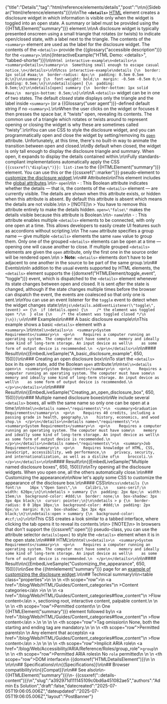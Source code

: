 {"title":"Details","tag":"html/reference/elements/details","post":"\n\n{{Sidebar(\"html/reference/elements\")}}\n\nThe **`<details>`** [HTML](/blog/Web/HTML) element creates a disclosure widget in which information is visible only when the widget is toggled into an open state. A summary or label must be provided using the {{HTMLElement(\"summary\")}} element.\n\nA disclosure widget is typically presented onscreen using a small triangle that rotates (or twists) to indicate open/closed state, with a label next to the triangle. The contents of the `<summary>` element are used as the label for the disclosure widget. The contents of the `<details>` provide the {{glossary(\"accessible description\")}} for the `<summary>`.\n\n{{InteractiveExample(\"HTML Demo: &lt;details&gt;\", \"tabbed-shorter\")}}\n\n```html interactive-example\n<details>\n  <summary>Details</summary>\n  Something small enough to escape casual notice.\n</details>\n```\n\n```css interactive-example\ndetails {\n  border: 1px solid #aaa;\n  border-radius: 4px;\n  padding: 0.5em 0.5em 0;\n}\n\nsummary {\n  font-weight: bold;\n  margin: -0.5em -0.5em 0;\n  padding: 0.5em;\n}\n\ndetails[open] {\n  padding: 0.5em;\n}\n\ndetails[open] summary {\n  border-bottom: 1px solid #aaa;\n  margin-bottom: 0.5em;\n}\n```\n\nA `<details>` widget can be in one of two states. The default _closed_ state displays only the triangle and the label inside `<summary>` (or a {{Glossary(\"user agent\")}}-defined default string if no `<summary>`).\n\nWhen the user clicks on the widget or focuses it then presses the space bar, it \"twists\" open, revealing its contents. The common use of a triangle which rotates or twists around to represent opening or closing the widget is why these are sometimes called \"twisty\".\n\nYou can use CSS to style the disclosure widget, and you can programmatically open and close the widget by setting/removing its [`open`](#open) attribute. Unfortunately, at this time, there's no built-in way to animate the transition between open and closed.\n\nBy default when closed, the widget is only tall enough to display the disclosure triangle and summary. When open, it expands to display the details contained within.\n\nFully standards-compliant implementations automatically apply the CSS `{{cssxref(\"display\")}}: list-item` to the {{HTMLElement(\"summary\")}} element. You can use this or the {{cssxref(\"::marker\")}} pseudo-element to [customize the disclosure widget](/blog/Web/HTML/Reference/Elements/summary#changing_the_summarys_icon).\n\n## Attributes\n\nThis element includes the [global attributes](/blog/Web/HTML/Reference/Global_attributes).\n\n- `open`\n\n  - : This Boolean attribute indicates whether the details — that is, the contents of the `<details>` element — are currently visible. The details are shown when this attribute exists, or hidden when this attribute is absent. By default this attribute is absent which means the details are not visible.\n\n    > [!NOTE]\n    > You have to remove this attribute entirely to make the details hidden. `open=\"false\"` makes the details visible because this attribute is Boolean.\n\n- `name`\n\n  - : This attribute enables multiple `<details>` elements to be connected, with only one open at a time. This allows developers to easily create UI features such as accordions without scripting.\n\n    The `name` attribute specifies a group name — give multiple `<details>` elements the same `name` value to group them. Only one of the grouped `<details>` elements can be open at a time — opening one will cause another to close. If multiple grouped `<details>` elements are given the `open` attribute, only the first one in the source order will be rendered open.\n\n    > **Note:** `<details>` elements don't have to be adjacent to one another in the source to be part of the same group.\n\n## Events\n\nIn addition to the usual events supported by HTML elements, the `<details>` element supports the {{domxref(\"HTMLElement/toggle_event\", \"toggle\")}} event, which is dispatched to the `<details>` element whenever its state changes between open and closed. It is sent _after_ the state is changed, although if the state changes multiple times before the browser can dispatch the event, the events are coalesced so that only one is sent.\n\nYou can use an event listener for the `toggle` event to detect when the widget changes state:\n\n```js\ndetails.addEventListener(\"toggle\", (event) => {\n  if (details.open) {\n    /* the element was toggled open */\n  } else {\n    /* the element was toggled closed */\n  }\n});\n```\n\n## Examples\n\n### A basic disclosure example\n\nThis example shows a basic `<details>` element with a `<summary>`.\n\n```html\n<details>\n  <summary>System Requirements</summary>\n  <p>\n    Requires a computer running an operating system. The computer must have some\n    memory and ideally some kind of long-term storage. An input device as well\n    as some form of output device is recommended.\n  </p>\n</details>\n```\n\n#### Result\n\n{{EmbedLiveSample(\"A_basic_disclosure_example\", 650, 150)}}\n\n### Creating an open disclosure box\n\nTo start the `<details>` box in its open state, add the Boolean `open` attribute:\n\n```html\n<details open>\n  <summary>System Requirements</summary>\n  <p>\n    Requires a computer running an operating system. The computer must have some\n    memory and ideally some kind of long-term storage. An input device as well\n    as some form of output device is recommended.\n  </p>\n</details>\n```\n\n#### Result\n\n{{EmbedLiveSample(\"Creating_an_open_disclosure_box\", 650, 150)}}\n\n### Multiple named disclosure boxes\n\nWe include several `<details>` boxes, all with the same name so only one can be open at a time:\n\n```html\n<details name=\"requirements\">\n  <summary>Graduation Requirements</summary>\n  <p>\n    Requires 40 credits, including a passing grade in health, geography,\n    history, economics, and wood shop.\n  </p>\n</details>\n<details name=\"requirements\">\n  <summary>System Requirements</summary>\n  <p>\n    Requires a computer running an operating system. The computer must have some\n    memory and ideally some kind of long-term storage. An input device as well\n    as some form of output device is recommended.\n  </p>\n</details>\n<details name=\"requirements\">\n  <summary>Job Requirements</summary>\n  <p>\n    Requires knowledge of HTML, CSS, JavaScript, accessibility, web performance,\n    privacy, security, and internationalization, as well as a dislike of\n    broccoli.\n  </p>\n</details>\n```\n\n#### Result\n\n{{EmbedLiveSample(\"Multiple named disclosure boxes\", 650, 150)}}\n\nTry opening all the disclosure widgets. When you open one, all the others automatically close.\n\n### Customizing the appearance\n\nNow let's apply some CSS to customize the appearance of the disclosure box.\n\n#### CSS\n\n```css\ndetails {\n  font:\n    16px \"Open Sans\",\n    Calibri,\n    sans-serif;\n  width: 620px;\n}\n\ndetails > summary {\n  padding: 2px 6px;\n  width: 15em;\n  background-color: #ddd;\n  border: none;\n  box-shadow: 3px 3px 4px black;\n  cursor: pointer;\n}\n\ndetails > p {\n  border-radius: 0 0 10px 10px;\n  background-color: #ddd;\n  padding: 2px 6px;\n  margin: 0;\n  box-shadow: 3px 3px 4px black;\n}\n\ndetails:open > summary {\n  background-color: #ccf;\n}\n```\n\nThis CSS creates a look similar to a tabbed interface, where clicking the tab opens it to reveal its contents.\n\n> [!NOTE]\n> In browsers that don't support the {{cssxref(\":open\")}} pseudo-class, you can use the attribute selector `details[open]` to style the `<details>` element when it is in the open state.\n\n#### HTML\n\n```html\n<details>\n  <summary>System Requirements</summary>\n  <p>\n    Requires a computer running an operating system. The computer must have some\n    memory and ideally some kind of long-term storage. An input device as well\n    as some form of output device is recommended.\n  </p>\n</details>\n```\n\n#### Result\n\n{{EmbedLiveSample(\"Customizing_the_appearance\", 650, 150)}}\n\nSee the {{htmlelement(\"summary\")}} page for an [example of customizing the disclosure widget](/blog/Web/HTML/Reference/Elements/summary#changing_the_summarys_icon).\n\n## Technical summary\n\n<table class=\"properties\">\n  <tbody>\n    <tr>\n      <th scope=\"row\">\n        <a href=\"/blog/Web/HTML/Guides/Content_categories\"\n          >Content categories</a\n        >\n      </th>\n      <td>\n        <a href=\"/blog/Web/HTML/Guides/Content_categories#flow_content\"\n          >Flow content</a\n        >, sectioning root, interactive content, palpable content.\n      </td>\n    </tr>\n    <tr>\n      <th scope=\"row\">Permitted content</th>\n      <td>\n        One {{HTMLElement(\"summary\")}} element followed by\n        <a href=\"/blog/Web/HTML/Guides/Content_categories#flow_content\"\n          >flow content</a\n        >.\n      </td>\n    </tr>\n    <tr>\n      <th scope=\"row\">Tag omission</th>\n      <td>None, both the starting and ending tag are mandatory.</td>\n    </tr>\n    <tr>\n      <th scope=\"row\">Permitted parents</th>\n      <td>\n        Any element that accepts\n        <a href=\"/blog/Web/HTML/Guides/Content_categories#flow_content\"\n          >flow content</a\n        >.\n      </td>\n    </tr>\n    <tr>\n      <th scope=\"row\">Implicit ARIA role</th>\n      <td><a href=\"/blog/Web/Accessibility/ARIA/Reference/Roles/group_role\"><code>group</code></a></td>\n    </tr>\n    <tr>\n      <th scope=\"row\">Permitted ARIA roles</th>\n      <td>No <code>role</code> permitted</td>\n    </tr>\n    <tr>\n      <th scope=\"row\">DOM interface</th>\n      <td>{{domxref(\"HTMLDetailsElement\")}}</td>\n    </tr>\n  </tbody>\n</table>\n\n## Specifications\n\n{{Specifications}}\n\n## Browser compatibility\n\n{{Compat}}\n\n## See also\n\n- {{HTMLElement(\"summary\")}}\n- {{cssxref(\"::details-content\")}}\n","slug":"a392971d111145109c0bd6a451082ae5","authors":"Admin Es Solution","draft":false,"datecreated":"2025-07-05T19:06:05.006Z","dateupdated":"2025-07-05T19:06:05.006Z","layout":"PostBanner"}